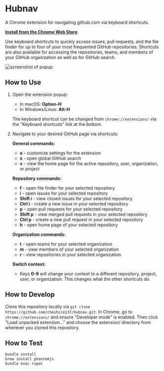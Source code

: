 # Hubnav

A Chrome extension for navigating github.com via keyboard shortcuts.

**[Install from the Chrome Web Store](https://chrome.google.com/webstore/detail/hubnav/aanefongalfonofnpgkgcibhogmgnckm)**

Use keyboard shortcuts to quickly access issues, pull requests, and the file finder for up to four of your most frequented GitHub repositories. Shortcuts are also available for accessing the repositories, teams, and members of your GitHub organization as well as for GitHub search.

![screenshot of popup](https://raw.githubusercontent.com/cheshire137/hubnav/master/screenshotPopup.png)

## How to Use

1. Open the extension popup:

    - In macOS: **Option-H**
    - In Windows/Linux: **Alt-H**

    The keyboard shortcut can be changed from `chrome://extensions/`
    via the "Keyboard shortcuts" link at the bottom.

2. Navigate to your desired GitHub page via shortcuts:

    **General commands:**

    - **o** - customize settings for the extension
    - **s** - open global GitHub search
    - **v** - view the home page for the active repository, user, organization, or project

    **Repository commands:**

    - **f** - open file finder for your selected repository
    - **i** - open issues for your selected repository
    - **Shift i** - view closed issues for your selected repository
    - **Ctrl i** - create a new issue in your selected repository
    - **p** - open pull requests for your selected repository
    - **Shift p** - view merged pull requests in your selected repository
    - **Ctrl p** - create a new pull request in your selected repository
    - **h** - open home page of your selected repository

    **Organization commands:**

    - **t** - open teams for your selected organization
    - **m** - view members of your selected organization
    - **r** - view repositories in your selected organization

    **Switch context:**

    - Keys **0-9** will change your context to a different repository, project, user, or organization. This changes what the other shortcuts do.

## How to Develop

Clone this repository locally via
`git clone https://github.com/cheshire137/hubnav.git`. In Chrome, go to
`chrome://extensions/` and ensure "Developer mode" is
enabled. Then click "Load unpacked extension..." and
choose the extension/ directory from wherever you cloned this repository.

## How to Test

```bash
bundle install
brew install phantomjs
bundle exec rspec
```
